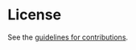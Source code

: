 # License

See the
[guidelines for contributions](https://github.com/open-mpic/draft-mpic/blob/main/CONTRIBUTING.md).
